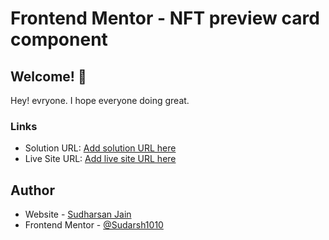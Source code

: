 # Frontend Mentor - NFT preview card component

## Welcome! 👋

Hey! evryone. I hope everyone doing great.

### Links

- Solution URL: [Add solution URL here](https://www.frontendmentor.io/solutions/nft-card-using-html-and-css-QnSYD75gJ)
- Live Site URL: [Add live site URL here](https://nft-preview-card-frontendmentor-proj.netlify.app/)

## Author

- Website - [Sudharsan Jain](https://www.your-site.com)
- Frontend Mentor - [@Sudarsh1010](https://www.frontendmentor.io/profile/Sudarsh1010)
